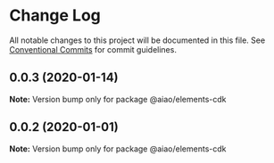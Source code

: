 # Change Log

All notable changes to this project will be documented in this file. See [Conventional Commits](https://conventionalcommits.org) for commit guidelines.

## 0.0.3 (2020-01-14)

**Note:** Version bump only for package @aiao/elements-cdk

## 0.0.2 (2020-01-01)

**Note:** Version bump only for package @aiao/elements-cdk
